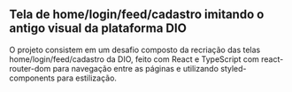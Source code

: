 ## Tela de home/login/feed/cadastro imitando o antigo visual da plataforma DIO

O projeto consistem em um desafio composto da recriação das telas home/login/feed/cadastro da DIO, feito com React e TypeScript com react-router-dom para navegação entre as páginas e utilizando styled-components para estilização.

